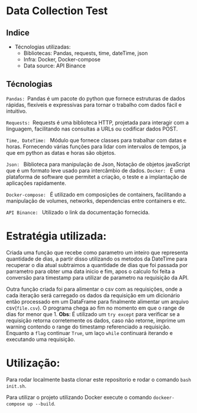 # Data Collection Test

## Indice
- Técnologias utilizadas:
    - Bibliotecas: Pandas, requests, time, dateTime, json
    - Infra: Docker, Docker-compose
    - Data source: API Binance

## Técnologias
`Pandas: `Pandas é um pacote do python que fornece estruturas de dados rápidas, flexíveis e expressivas para tornar o trabalho com dados fácil e intuitivo.

`Requests: `Requests é uma biblioteca HTTP, projetada para interagir com a linguagem, facilitando nas consultas a URLs ou codificar dados POST.

`Time, DateTime: ` Módulo que fornece classes para trabalhar com datas e horas. Fornecendo várias funções para lidar com intervalos de tempos, ja que em python as datas e horas são objetos.

`Json: ` Biblioteca para manipulação de Json, Notação de objetos javaScript que é um formato leve usado para intercâmbio de dados.
`Docker: ` É uma plataforma de software que permitet a criação, o teste e a implantação de aplicações rapidamente.

`Docker-compose: ` É utilizado em composições de containers, facilitando a manipulação de volumes, networks, dependencias entre containers e etc.

`API Binance: ` Utilizado o link da documentação fornecida.

# Estratégia utilizada:
Criada uma função que recebe como parametro um inteiro que representa quantidade de dias, a partir disso utilizando os metodos da DateTime para recuperar o dia atual subtraimos a quantidade de dias que foi passada por parrametro para obter uma data inicio e fim, apos o calculo foi feita a conversão para timestamp para utilizar de parametro na requisição da API.

Outra função criada foi para alimentar o csv com as requisições, onde a cada iteração será carregado os dados da requisição em um dicionário então processado em um DataFrame para finalmente alimentar um arquivo csv(`file.csv`). O programa chega ao fim no momento em que  o range de dias for menor que 1. **Obs**: É utilizado um `try except` para verificar se a requisição retorna corretemente os dados, caso não retorne, imprime um warning contendo o range do timestamp referenciado a requisição.
Enquanto a `flag` continuar `True`, um laço `while` continuará iterando e executando uma requisição.  


# Utilização:
Para rodar localmente basta clonar este repositorio e rodar o comando `bash  init.sh`.

Para utilizar o projeto utilizando Docker execute o comando `dockeer-compose up --build`.
